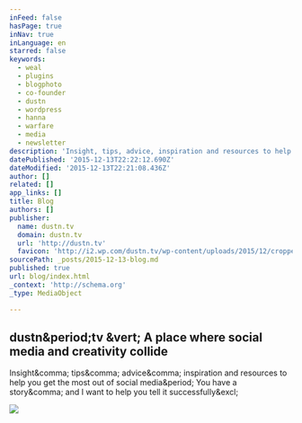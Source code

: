```yaml
---
inFeed: false
hasPage: true
inNav: true
inLanguage: en
starred: false
keywords:
  - weal
  - plugins
  - blogphoto
  - co-founder
  - dustn
  - wordpress
  - hanna
  - warfare
  - media
  - newsletter
description: 'Insight, tips, advice, inspiration and resources to help you get the most out of social media. You have a story, and I want to help you tell it successfully!'
datePublished: '2015-12-13T22:22:12.690Z'
dateModified: '2015-12-13T22:21:08.436Z'
author: []
related: []
app_links: []
title: Blog
authors: []
publisher:
  name: dustn.tv
  domain: dustn.tv
  url: 'http://dustn.tv'
  favicon: 'http://i2.wp.com/dustn.tv/wp-content/uploads/2015/12/cropped-logo@2x.png?fit=192%2C192'
sourcePath: _posts/2015-12-13-blog.md
published: true
url: blog/index.html
_context: 'http://schema.org'
_type: MediaObject

---
```

<article style=""><h1>dustn&amp;period;tv &amp;vert; A place where social media and creativity collide</h1><p>Insight&amp;comma; tips&amp;comma; advice&amp;comma; inspiration and resources to help you get the most out of social media&amp;period; You have a story&amp;comma; and I want to help you tell it successfully&amp;excl;</p><img src="http://dustn.tv/wp-content/uploads/2015/01/button-interactions.gif" /></article>